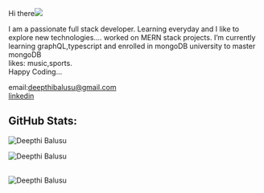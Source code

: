 Hi there<img src="https://upload.wikimedia.org/wikipedia/commons/thumb/e/ea/Breathe-face-smile.svg/15px-Breathe-face-smile.svg.png"></img>

I am a passionate full stack developer.
Learning everyday and I like to explore new technologies....
worked on MERN stack projects.
I’m currently learning graphQL,typescript and enrolled in mongoDB university to master mongoDB<br>
likes: music,sports.<br>
Happy Coding...

email:deepthibalusu@gmail.com<br>
<a href="linkedin.com/in/deepthibalusu">linkedin</a>


## GitHub Stats:
<p align="left"><img align="left" src="https://github-readme-stats.vercel.app/api/top-langs?username=deepthibalusu17&show_icons=true&locale=en&layout=compact&theme=vue" alt="Deepthi Balusu" /></p>
<br />
<p><img align="center" src="https://github-readme-streak-stats.herokuapp.com/?user=deepthibalusu17&locale=en&layout=compact&theme=vue" alt="Deepthi Balusu" /></p>
<br />
<img align="left" alt="Deepthi Balusu" src="https://github-readme-stats.vercel.app/api?username=deepthibalusu17&show_icons=true&locale=en&layout=compact&theme=vue" />

